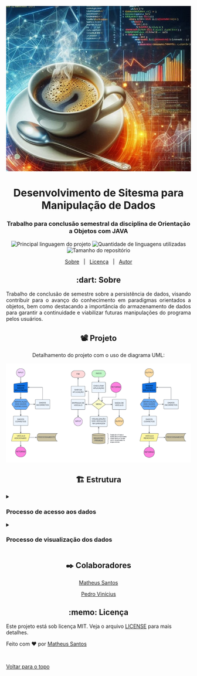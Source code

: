 <div align="center" id="top"> 
  <img src="./img/java_persistencia.jpg" alt="Java Persistencia de dados" />
</div>

<h1 align="center">Desenvolvimento de Sitesma para Manipulação de Dados</h1>

<h3 align="center">Trabalho para conclusão semestral da disciplina de Orientação a Objetos com JAVA</h3>

<p align="center">
  <img alt="Principal linguagem do projeto" src="https://img.shields.io/github/languages/top/Mathbull/DESENVOLVENDO-SISTEMA-P-MANIPULACAO-DE-DADOS-JAVA?color=56BEB8">

  <img alt="Quantidade de linguagens utilizadas" src="https://img.shields.io/github/languages/count/Mathbull/DESENVOLVENDO-SISTEMA-P-MANIPULACAO-DE-DADOS-JAVA?color=56BEB8">

  <img alt="Tamanho do repositório" src="https://img.shields.io/github/repo-size/Mathbull/DESENVOLVENDO-SISTEMA-P-MANIPULACAO-DE-DADOS-JAVA?color=56BEB8">
 
</p>

<p align="center">
  <a href="#dart-sobre">Sobre</a> &#xa0; | &#xa0; 
  <a href="#memo-licença">Licença</a> &#xa0; | &#xa0;
  <a href="https://github.com/isabellazramos" target="_blank">Autor</a>
</p>

<h2 align='center'>  :dart: Sobre </h2>

<p align="justify">
  Trabalho de conclusão de semestre sobre a persistência de dados, visando contribuir para o avanço do conhecimento em paradigmas orientados a objetos, bem como destacando a importância do armazenamento de dados para garantir a continuidade e viabilizar futuras manipulações do programa pelos usuários.
</p>

<h2 align='center'>📽️ Projeto</h2>
<p align="center">Detalhamento do projeto com o uso de diagrama UML:</p>

<div  align="center" >
    <img src="./img/uml.png" alt="Estrutura do programa usando diagrama UML" />
 </div>


<h2 align="center" > 🏗️ Estrutura </h2>

<details>
  <summary> <h3> Processo de acesso aos dados </h3> </summary>
 
A Classe `LerGaragemCSV`  é onde está todo o método utilizado para ler e retornar os dados presentes no csv, são eles: 
 
O método `pegaCsv(String file)` lê o conteúdo de um arquivo CSV e retorna os dados como uma única string. Ele primeiro abre o arquivo especificado usando um `FileInputStream` e, em seguida, usa um `InputStreamReader` com codificação UTF-8 para lê-lo como texto. O método cria um `BufferReader ` para facilitar a leitura da linha. Enquanto o arquivo CSV tiver linha, o método lê e adiciona a linha à variável de string criada, separando cada linha por um ponto e vírgula (;) entre elas. Caso ocorra uma exceção de E/S(IOException), o método imprimirá “erro pegaCsv”. Finalmente, a string de concatenação com o arquivo CSV é retornada. 

O método `guardarCarro(Carro aCar, String filePath)` adiciona uma nova entrada de carro no final do arquivo CSV. Ele abre o arquivo em modo de anexação utilizando um `FileWriter` com o parâmetro `true`, permitindo adicionar dados sem sobrescrever o conteúdo já existente. Esse `FileWriter` é envolvido em um `BufferedWriter` para melhorar a eficiência da escrita, e um `PrintWriter` é usado para facilitar a formatação da saída. Os dados do carro (ano, marca, modelo e placa) são então escritos no arquivo CSV, separados por vírgulas para que não ocorra erros, caso ocorra, uma exceção de E/S (IOException) acontecerá e o método simplesmente imprime uma linha em branco. 

O método `removerCar(String filePath, String aGaragem)` reescreve o arquivo CSV sem a entrada do carro especificado, passando a ideia de que o carro foi removido. Ele abre o arquivo em modo de escrita utilizando um `FileOutputStream`, o que sobrescreve todo o conteúdo existente. O `FileOutputStream` é envolvido em um `OutputStreamWriter` com codificação UTF-8, e um `PrintWriter` é criado para facilitar a escrita no arquivo. A string `aGaragem` é dividida em um array de strings utilizando o delimitador `;`, e o método itera sobre este array, escrevendo cada linha no arquivo CSV. Em caso de uma exceção de E/S (IOException), o método imprime "Erro na removerCar". 

Resumindo, o método `pegaCsv` lê o conteúdo de um arquivo CSV e retorna uma string com todas as linhas associadas e separadas por ponto e vírgula. O método `saveCar` adiciona uma nova linha contendo os dados do carro ao final do arquivo CSV. O método `removeCar` substitui o arquivo CSV sem especificar uma linha, sem o carro especificado removendo efetivamente o carro. Esses métodos usam estruturas de controle e fluxos de E/S para executar operações comuns em arquivos CSV e usam tratamento básico de exceções para lidar com erros de E/S.

</details>
<details>
  <summary>  <h3> Processo de visualização dos dados </h3> </summary>

A classe `Menu` é responsável por gerenciar a exibição de opções e informações para os usuários. Seus métodos oferecem funcionalidades para apresentar títulos, diferentes menus e limpar o terminal, organizando a interação do usuário de forma clara e intuitiva. 

O método `title()` exibe o título principal de forma centralizada, utilizando um separador para destacá-lo. 

Por meio do método `menu()`, diferentes menus são apresentados conforme cada uma das opções fornecidas. Por exemplo, para a remoção de veículos, são dadas instruções sobre o formato da placa e um prompt para inserir a placa do veículo a ser retirado. Da mesma forma, o método trata outras opções, como visualizar os carros na garagem ou adicionar outro veículo, fornecendo orientações para cada uma das ações. 

O método `LimparTerminal()` limpa o terminal para uma melhor experiência visual. Em resumo, a classe Menu facilita a interação do usuário com o sistema de gerenciamento da garagem, fornecendo uma interface organizada e intuitiva para conseguir acessar as diferentes funcionalidades do aplicativo.
 
</details>

<h2 align="center" >✒️ Colaboradores</h2>

<p align='center'><a href="https://github.com/Mathbull">Matheus Santos </a></p>
<p align='center'><a href="https://github.com/viniz0x">Pedro Vinícius </a></p>

<h2 align="center" > :memo: Licença</h2>


Este projeto está sob licença MIT. Veja o arquivo [LICENSE](LICENSE.md) para mais detalhes.


Feito com :heart: por <a href="https://github.com/Mathbull" target="_blank">Matheus Santos</a>

&#xa0;

<a href="#top">Voltar para o topo</a>
